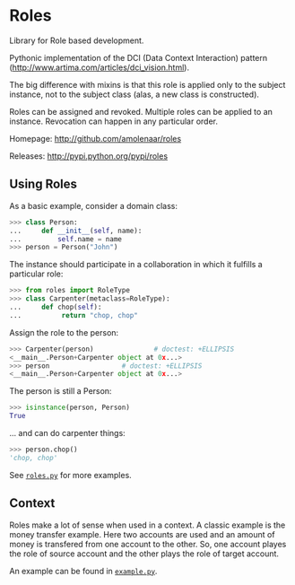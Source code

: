 # Roles

Library for Role based development.

Pythonic implementation of the DCI (Data Context Interaction) pattern
(http://www.artima.com/articles/dci_vision.html).

The big difference with mixins is that this role is applied only to the subject
instance, not to the subject class (alas, a new class is constructed).

Roles can be assigned and revoked. Multiple roles can be applied to an
instance. Revocation can happen in any particular order.

Homepage: http://github.com/amolenaar/roles

Releases: http://pypi.python.org/pypi/roles


## Using Roles

As a basic example, consider a domain class:

```python
>>> class Person:
...     def __init__(self, name):
...         self.name = name
>>> person = Person("John")
```

The instance should participate in a collaboration in which it fulfills a
particular role:

```python
>>> from roles import RoleType
>>> class Carpenter(metaclass=RoleType):
...     def chop(self):
...          return "chop, chop"

```
Assign the role to the person:

```python
>>> Carpenter(person)				# doctest: +ELLIPSIS
<__main__.Person+Carpenter object at 0x...>
>>> person					# doctest: +ELLIPSIS
<__main__.Person+Carpenter object at 0x...>

```

The person is still a Person:

```python
>>> isinstance(person, Person)
True

```
... and can do carpenter things:

```python
>>> person.chop()
'chop, chop'

```

See [`roles.py`](http://github.com/amolenaar/roles/blob/master/roles.py) for more examples.

## Context

Roles make a lot of sense when used in a context. A classic example is the
money transfer example. Here two accounts are used and an amount of money is
transfered from one account to the other. So, one account playes the role of
source account and the other plays the role of target account.

An example can be found in [`example.py`](http://github.com/amolenaar/roles/blob/master/example.py).
